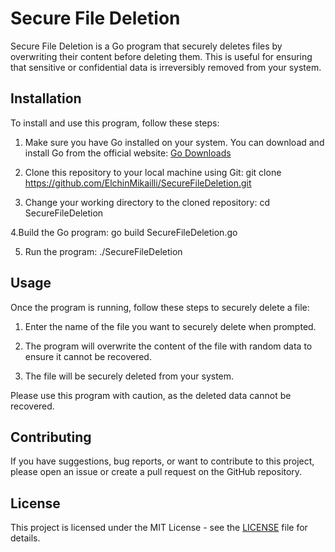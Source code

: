 # Secure File Deletion

Secure File Deletion is a Go program that securely deletes files by overwriting their content before deleting them. This is useful for ensuring that sensitive or confidential data is irreversibly removed from your system.

## Installation

To install and use this program, follow these steps:

1. Make sure you have Go installed on your system. You can download and install Go from the official website: [Go Downloads](https://golang.org/dl/)
  

2. Clone this repository to your local machine using Git:
git clone https://github.com/ElchinMikailli/SecureFileDeletion.git


3. Change your working directory to the cloned repository:
cd SecureFileDeletion


4.Build the Go program:
go build SecureFileDeletion.go


5. Run the program:
./SecureFileDeletion


## Usage

Once the program is running, follow these steps to securely delete a file:

1. Enter the name of the file you want to securely delete when prompted.

2. The program will overwrite the content of the file with random data to ensure it cannot be recovered.

3. The file will be securely deleted from your system.

Please use this program with caution, as the deleted data cannot be recovered.

## Contributing

If you have suggestions, bug reports, or want to contribute to this project, please open an issue or create a pull request on the GitHub repository.

## License

This project is licensed under the MIT License - see the [LICENSE](LICENSE) file for details.



